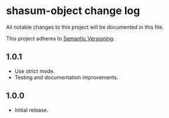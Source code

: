 # shasum-object change log

All notable changes to this project will be documented in this file.

This project adheres to [Semantic Versioning](http://semver.org/).

## 1.0.1
* Use strict mode.
* Testing and documentation improvements.

## 1.0.0
* Initial release.
